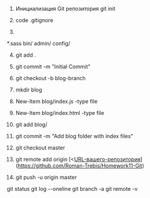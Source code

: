 1. Инициализация Git репозитория
git init

2. code .gitignore

3.   
*.sass
bin/
admin/
config/

4. git add .

5. git commit -m "Initial Commit"

6. git checkout -b blog-branch

7. mkdir blog

8. New-Item blog/index.js -type file

9. New-Item blog/index.html -type file

10. git add blog/

11.  git commit -m "Add blog folder with index files"

12. git checkout master

13. git remote add origin [<[URL-вашего-репозитория](https://github.com/Roman-Trebis/Homework11-Git)](https://github.com/Roman-Trebis/Homework11-Git)

14. git push -u origin master

git status
git log --oneline
git branch -a
git remote -v
